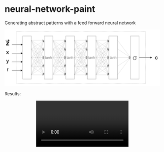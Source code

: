# neural-network-paint

Generating abstract patterns with a feed forward neural network

<center> <img src="nn.png" alt="drawing" width="600"/> </center>

Results:
<center> <video src="video.mp4" /> </center>